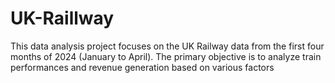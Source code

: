 # UK-Raillway
This data analysis project focuses on the UK Railway data from the first four months of 2024 (January to April). The primary objective is to analyze train performances and revenue generation based on various factors
